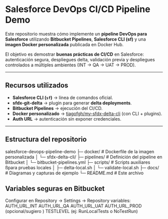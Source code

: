 # Salesforce DevOps CI/CD Pipeline Demo

Este repositorio muestra cómo implemente un **pipeline DevOps para Salesforce** utilizando **Bitbucket Pipelines**, **Salesforce CLI (sf)** y una **imagen Docker personalizada** publicada en Docker Hub.

El objetivo es demostrar **buenas prácticas de CI/CD** en Salesforce: autenticación segura, despliegues delta, validación previa y despliegues controlados a múltiples ambientes (INT → QA → UAT → PROD).

---

## Recursos utilizados
- **Salesforce CLI (`sf`)** → línea de comandos oficial.
- **sfdx-git-delta** → plugin para generar **delta deployments**.
- **Bitbucket Pipelines** → ejecución del CI/CD.
- **Docker personalizado** → [tiagofgh/my-sfdx-delta-cli](https://hub.docker.com/r/tiagofgh/my-sfdx-delta-cli) (con CLI + plugins).
- **Auth URL** → autenticación sin exponer credenciales.

---

## Estructura del repositorio
salesforce-devops-pipeline-demo
├─ docker/ # Dockerfile de la imagen personalizada
│ └─ sfdx-delta-cli/
├─ pipelines/ # Definición del pipeline en Bitbucket
│ └─ bitbucket-pipelines.yml
├─ scripts/ # Scripts auxiliares ßpara pruebas locales
│ ├─ delta-local.sh
│ └─ validate-local.sh
├─ docs/ # Diagramas y capturas de ejemplo
└─ README.md # Este archivo

## Variables seguras en Bitbucket
Configurar en Repository → Settings → Repository variables:
AUTH_URL_INT
AUTH_URL_QA
AUTH_URL_UAT
AUTH_URL_PROD (opcional/sugiero )
TESTLEVEL (ej: RunLocalTests o NoTestRun)